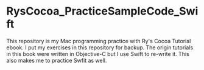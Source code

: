 # RysCocoa_PracticeSampleCode_Swift
This repository is my Mac programming practice with Ry's Cocoa Tutorial ebook. I put my exercises in this repository for backup. The origin tutorials in this book were written in Objective-C but I use Swift to re-write it. This also makes me to practice Swfit as well.
